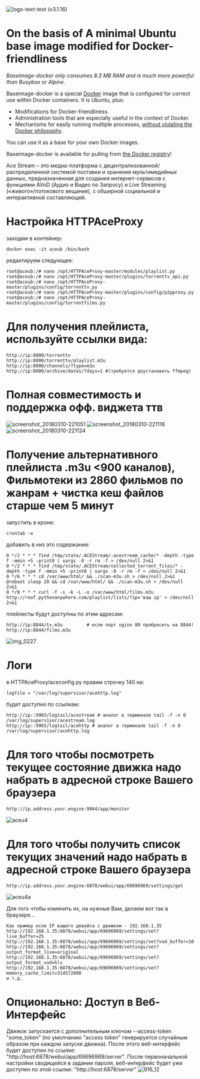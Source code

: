 ![logo-text-test](https://user-images.githubusercontent.com/24189833/36645710-3deca456-1a6d-11e8-8bf0-84f078703d8d.png) (v3.1.16) 
# On the basis of A minimal Ubuntu base image modified for Docker-friendliness

_Baseimage-docker only consumes 8.3 MB RAM and is much more powerful than Busybox or Alpine._

Baseimage-docker is a special [Docker](https://www.docker.com) image that is configured for correct use within Docker containers. It is Ubuntu, plus:

 * Modifications for Docker-friendliness.
 * Administration tools that are especially useful in the context of Docker.
 * Mechanisms for easily running multiple processes, [without violating the Docker philosophy](#docker_single_process).

You can use it as a base for your own Docker images.

Baseimage-docker is available for pulling from [the Docker registry](https://registry.hub.docker.com/u/phusion/baseimage/)!

Ace Stream – это медиа-платформа с децентрализованной/распределенной системой поставки и хранения мультимедийных данных, предназначенная для создания интернет-сервисов с функциями AVoD (Аудио и Видео по Запросу) и Live Streaming («живого»/потокового вещания), с обширной социальной и интерактивной составляющей.
# Настройка HTTPAceProxy 
заходим в контейнер:
```
docker exec -it aceub /bin/bash
```
редактируем следующее:
```
root@aceub:/# nano /opt/HTTPAceProxy-master/modules/playlist.py
root@aceub:/# nano /opt/HTTPAceProxy-master/plugins/torrenttv_api.py
root@aceub:/# nano /opt/HTTPAceProxy-master/plugins/config/torrenttv.py
root@aceub:/# nano /opt/HTTPAceProxy-master/plugins/config/p2pproxy.py
root@aceub:/# nano /opt/HTTPAceProxy-master/plugins/config/torrentfilms.py
```
# Для получения плейлиста, используйте ссылки вида:
```
http://ip:8000/torrenttv
http://ip:8000/torrenttv/playlist.m3u
http://ip:8000/channels/?type=m3u
http://ip:8000/archive/dates/?days=1 #(требуется доустановить ffmpeg)
```
# Полная совместимость и поддержка офф. виджета ттв
![screenshot_20180310-221051](https://user-images.githubusercontent.com/24189833/37247828-fb1ffc72-24c1-11e8-9225-fe2d93954b2f.png)
![screenshot_20180310-221116](https://user-images.githubusercontent.com/24189833/37247829-fb38e020-24c1-11e8-9027-554f04bc9145.png)
![screenshot_20180310-221124](https://user-images.githubusercontent.com/24189833/37247830-fb5205e6-24c1-11e8-8568-bdfccd109671.png)
# Получение альтернативного плейлиста .m3u <900 каналов), Фильмотеки из 2860 фильмов по жанрам + чистка кеш файлов старше чем 5 минут

запустить в кроне:
```
crontab -e
```

добавить в низ это содержание:
```
0 */2 * * * find /tmp/state/.ACEStream/.acestream_cache/* -depth -type f -mmin +5 -print0 | xargs -0 -r rm -f > /dev/null 2>&1
0 */2 * * * find /tmp/state/.ACEStream/collected_torrent_files/* -depth -type f -mmin +5 -print0 | xargs -0 -r rm -f > /dev/null 2>&1
0 */6 * * * cd /var/www/html/ && ./scan-m3u.sh > /dev/null 2>&1
@reboot sleep 20 && cd /var/www/html/ && ./scan-m3u.sh > /dev/null 2>&1
0 */9 * * * curl -f -s -k -L -o /var/www/html/films.m3u http://roof.pythonanywhere.com/playlist/lists/?ip='ваш ip' > /dev/null 2>&1

```

плейлисты будут доступны по этим адресам:
```
http://ip:8844/tv.m3u         # если порт nginx 80 пробросить на 8844!
http://ip:8844/films.m3u
```
![img_0227](https://user-images.githubusercontent.com/24189833/38192537-ab2c6094-366d-11e8-8434-ac44922a1d11.JPG)

# Логи

в HTTPAceProxy/aceconfig.py правим строчку 140 на:
```
logfile = "/var/log/supervisor/acehttp.log"
```
будет доступно по ссылкам:

```
http://ip::9903/logtail/acestream # аналог в терминале tail -f -n 0 /var/log/supervisor/acestream.log
http://ip::9903/logtail/acehttp # аналог в терминале tail -f -n 0 /var/log/supervisor/acehttp.log
```

# Для того чтобы посмотреть текущее состояние движка надо набрать в адресной строке Вашего браузера

```
http://ip.address.your.engine:9944/app/monitor
```
![aceu4](https://user-images.githubusercontent.com/24189833/36640896-9a4430a2-1a27-11e8-821e-d325a9c33b92.png)

# Для того чтобы получить список текущих значений надо набрать в адресной строке Вашего браузера
```
http://ip.address.your.engine:6878/webui/app/69696969/settings/get
```
![aceu4a](https://user-images.githubusercontent.com/24189833/36641002-381b6538-1a29-11e8-8c1f-aa7953b7c5ec.png)

Для того чтобы изменить их, на нужные Вам, делаем вот так в браузере... 
```
Как пример если IP вашего девайса с движком - 192.168.1.35
http://192.168.1.35:6878/webui/app/69696969/settings/set?live_buffer=25
http://192.168.1.35:6878/webui/app/69696969/settings/set?vod_buffer=10
http://192.168.1.35:6878/webui/app/69696969/settings/set?output_format_live=original
http://192.168.1.35:6878/webui/app/69696969/settings/set?output_format_vod=hls
http://192.168.1.35:6878/webui/app/69696969/settings/set?memory_cache_limit=314572800
и т.д.
```
# Опционально: Доступ в Веб-Интерфейс
Движок запускается с дополнительным ключом --access-token "some_token" (по умолчанию "access token" генерируется случайным образом при каждом запуске движка).
После этого веб-интерфейс будет доступен по ссылке: "http://host:6878/webui/app/69696969/server". После первоначальной настройки сводящейся в задании пароля, веб-интерфейс будет уже доступен по этой ссылке: "http://host:6878/server"
![916_12](https://user-images.githubusercontent.com/24189833/36639742-7690df16-1a13-11e8-8a34-fc2d6b7a4200.png)
